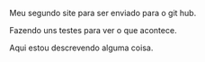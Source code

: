 Meu segundo site para ser enviado para o git hub.

Fazendo uns testes para ver o que acontece.

Aqui estou descrevendo alguma coisa.